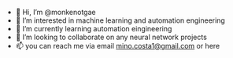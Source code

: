- 👋 Hi, I’m @monkenotgae
- 👀 I’m interested in machine learning and automation engineering
- 🌱 I’m currently learning automation eingineering
- 💞️ I’m looking to collaborate on any neural network projects
- 📫 you can reach me via email mino.costa1@gmail.com or here

<!---
monkenotgae/monkenotgae is a ✨ special ✨ repository because its `README.md` (this file) appears on your GitHub profile.
You can click the Preview link to take a look at your changes.
--->
